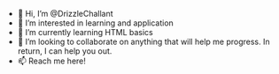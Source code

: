 - 👋 Hi, I’m @DrizzleChallant
- 👀 I’m interested in learning and application
- 🌱 I’m currently learning HTML basics
- 💞️ I’m looking to collaborate on anything that will help me progress. In return, I can help you out. 
- 📫 Reach me here! 

<!---
DrizzleChallant/DrizzleChallant is a ✨ special ✨ repository because its `README.md` (this file) appears on your GitHub profile.
You can click the Preview link to take a look at your changes.
--->
